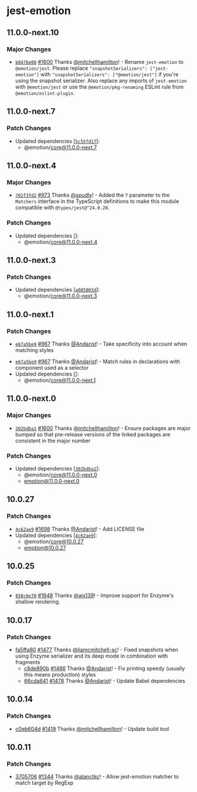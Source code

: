 # jest-emotion

## 11.0.0-next.10

### Major Changes

- [`b8476e08`](https://github.com/emotion-js/emotion/commit/b8476e08af4a2e8de94a112cb0daf6e8e4d56fe1) [#1600](https://github.com/emotion-js/emotion/pull/1600) Thanks [@mitchellhamilton](https://github.com/mitchellhamilton)! - Rename `jest-emotion` to `@emotion/jest`. Please replace `"snapshotSerializers": ["jest-emotion"]` with `"snapshotSerializers": ["@emotion/jest"]` if you're using the snapshot serializer. Also replace any imports of `jest-emotion` with `@emotion/jest` or use the `@emotion/pkg-renaming` ESLint rule from `@emotion/eslint-plugin`.

## 11.0.0-next.7

### Patch Changes

- Updated dependencies [[`5c55fd17`](https://github.com/emotion-js/emotion/commit/5c55fd17dcaec84d1f5d5d13ae90dd336d7e4403)]:
  - @emotion/core@11.0.0-next.7

## 11.0.0-next.4

### Major Changes

- [`702f3fd2`](https://github.com/emotion-js/emotion/commit/702f3fd22aab8f3cb09dd547c07b9045ca5c3d9c) [#973](https://github.com/emotion-js/emotion/pull/973) Thanks [@spudly](https://github.com/spudly)! - Added the `T` parameter to the `Matchers` interface in the TypeScript definitions to make this module compatible with `@types/jest@^24.0.20`.

### Patch Changes

- Updated dependencies []:
  - @emotion/core@11.0.0-next.4

## 11.0.0-next.3

### Patch Changes

- Updated dependencies [[`a085003d`](https://github.com/emotion-js/emotion/commit/a085003d4c8ca284c116668d7217fb747802ed85)]:
  - @emotion/core@11.0.0-next.3

## 11.0.0-next.1

### Patch Changes

- [`e67a5be9`](https://github.com/emotion-js/emotion/commit/e67a5be9bffaa12f9ae0e366983dced4c3716f84) [#967](https://github.com/emotion-js/emotion/pull/967) Thanks [@Andarist](https://github.com/Andarist)! - Take specificity into account when matching styles

* [`e67a5be9`](https://github.com/emotion-js/emotion/commit/e67a5be9bffaa12f9ae0e366983dced4c3716f84) [#967](https://github.com/emotion-js/emotion/pull/967) Thanks [@Andarist](https://github.com/Andarist)! - Match rules in declarations with component used as a selector
* Updated dependencies []:
  - @emotion/core@11.0.0-next.1

## 11.0.0-next.0

### Major Changes

- [`302bdba1`](https://github.com/emotion-js/emotion/commit/302bdba1a6b793484c09edeb668815c5e31ea555) [#1600](https://github.com/emotion-js/emotion/pull/1600) Thanks [@mitchellhamilton](https://github.com/mitchellhamilton)! - Ensure packages are major bumped so that pre-release versions of the linked packages are consistent in the major number

### Patch Changes

- Updated dependencies [[`302bdba1`](https://github.com/emotion-js/emotion/commit/302bdba1a6b793484c09edeb668815c5e31ea555)]:
  - @emotion/core@11.0.0-next.0
  - emotion@11.0.0-next.0

## 10.0.27

### Patch Changes

- [`4c62ae9`](https://github.com/emotion-js/emotion/commit/4c62ae9447959d438928e1a26f76f1487983c968) [#1698](https://github.com/emotion-js/emotion/pull/1698) Thanks [@Andarist](https://github.com/Andarist)! - Add LICENSE file
- Updated dependencies [[`4c62ae9`](https://github.com/emotion-js/emotion/commit/4c62ae9447959d438928e1a26f76f1487983c968)]:
  - @emotion/core@10.0.27
  - emotion@10.0.27

## 10.0.25

### Patch Changes

- [`858c6e70`](https://github.com/emotion-js/emotion/commit/858c6e70e2aa83d159dba00af16f1e34a6d93fd0) [#1648](https://github.com/emotion-js/emotion/pull/1648) Thanks [@ajs139](https://github.com/ajs139)! - Improve support for Enzyme's shallow rendering.

## 10.0.17

### Patch Changes

- [fa5ffa80](https://github.com/emotion-js/emotion/commit/fa5ffa80890a079a3f333a463284bdb683cc2e0c) [#1477](https://github.com/emotion-js/emotion/pull/1477) Thanks [@liamcmitchell-sc](https://github.com/liamcmitchell-sc)! - Fixed snapshots when using Enzyme serializer and its deep mode in combination with fragments
  - [c8de890b](https://github.com/emotion-js/emotion/commit/c8de890b5aeeaafdcc5742aab310a61aebd666bf) [#1486](https://github.com/emotion-js/emotion/pull/1486) Thanks [@Andarist](https://github.com/Andarist)! - Fix printing speedy (usually this means production) styles
  - [66cda641](https://github.com/emotion-js/emotion/commit/66cda64128631790b81e3c9df273a972358ea593) [#1478](https://github.com/emotion-js/emotion/pull/1478) Thanks [@Andarist](https://github.com/Andarist)! - Update Babel dependencies

## 10.0.14

### Patch Changes

- [c0eb604d](https://github.com/emotion-js/emotion/commit/c0eb604d) [#1419](https://github.com/emotion-js/emotion/pull/1419) Thanks [@mitchellhamilton](https://github.com/mitchellhamilton)! - Update build tool

## 10.0.11

### Patch Changes

- [3705706](https://github.com/emotion-js/emotion/commit/3705706) [#1344](https://github.com/emotion-js/emotion/pull/1292) Thanks [@alanctkc](https://github.com/alanctkc)! - Allow jest-emotion matcher to match target by RegExp
